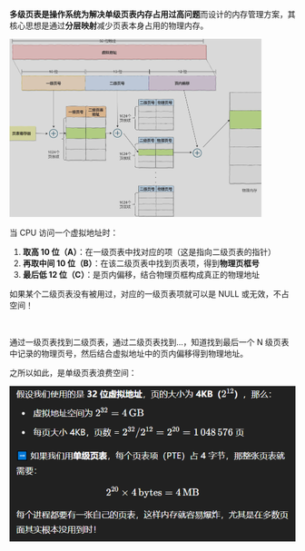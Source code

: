**多级页表是操作系统为解决单级页表内存占用过高问题**而设计的内存管理方案，其核心思想是通过**分层映射**减少页表本身占用的物理内存。

<img src="images/f900911f22a13cf01bf624ae4c1a4f78.png" alt="f900911f22a13cf01bf624ae4c1a4f78" style="zoom:50%;" />

当 CPU 访问一个虚拟地址时：

1. **取高 10 位（A）**：在一级页表中找对应的项（这是指向二级页表的指针）
2. **再取中间 10 位（B）**：在该二级页表中找到页表项，得到**物理页框号**
3. **最后低 12 位（C）**：是页内偏移，结合物理页框构成真正的物理地址

如果某个二级页表没有被用过，对应的一级页表项就可以是 NULL 或无效，不占空间！

&nbsp;

通过一级页表找到二级页表，通过二级页表找到...，知道找到最后一个 N 级页表中记录的物理页号，然后结合虚拟地址中的页内偏移得到物理地址。

之所以如此，是单级页表浪费空间：

![image-20250517222024584](images/image-20250517222024584.png)



